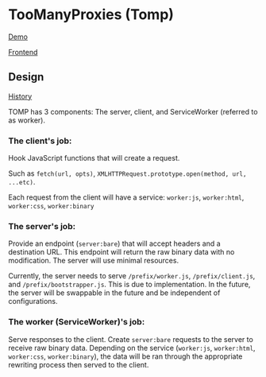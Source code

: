 # TooManyProxies (Tomp)

[Demo](https://tomp.sys32.dev/)

[Frontend](https://github.com/waterswat/toomanyproxies-frontend)

## Design

[History](./History.md)

TOMP has 3 components: The server, client, and ServiceWorker (referred to as worker).

### The client's job:

Hook JavaScript functions that will create a request.

Such as `fetch(url, opts)`, `XMLHTTPRequest.prototype.open(method, url, ...etc)`.

Each request from the client will have a service: `worker:js`, `worker:html`, `worker:css`, `worker:binary`

### The server's job:

Provide an endpoint (`server:bare`) that will accept headers and a destination URL. This endpoint will return the raw binary data with no modification. The server will use minimal resources.

Currently, the server needs to serve `/prefix/worker.js`, `/prefix/client.js`, and `/prefix/bootstrapper.js`. This is due to implementation. In the future, the server will be swappable in the future and be independent of configurations.

### The worker (ServiceWorker)'s job:

Serve responses to the client. Create `server:bare` requests to the server to receive raw binary data. Depending on the service (`worker:js`, `worker:html`, `worker:css`, `worker:binary`), the data will be ran through the appropriate rewriting process then served to the client.